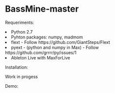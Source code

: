 # BassMine-master

Requeriments:

  <li>Python 2.7</li>
  
  <li>Pyhton packages: numpy, madmom</li>
      
      
  <li>flext - Follow https://github.com/GiantSteps/Flext</li>
  
  <li>pyext - (python and numpy in Max) - Follow https://github.com/grrrr/py/issues/1</li>
  
  <li>Ableton Live with MaxForLive</li>
  
  
Installation:

  
  Work in progess


Demo:
